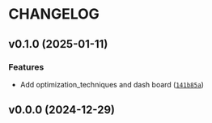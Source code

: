 # CHANGELOG


## v0.1.0 (2025-01-11)

### Features

- Add optimization_techniques and dash board
  ([`141b85a`](https://github.com/amine-lahlou/mypythproject/commit/141b85a32cf154055f5f1467548c6bb4487a398f))


## v0.0.0 (2024-12-29)
